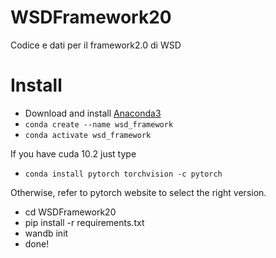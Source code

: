 # WSDFramework20
Codice e dati per il framework2.0 di WSD


# Install
- Download and install [Anaconda3](https://pytorch.org/get-started/locally/)
- ```conda create --name wsd_framework```
- ```conda activate wsd_framework```

If you have cuda 10.2 just type
- ```conda install pytorch torchvision -c pytorch```

Otherwise, refer to pytorch website to select the right version.
- cd WSDFramework20
- pip install -r requirements.txt
- wandb init
- done!
